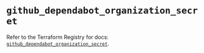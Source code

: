 # `github_dependabot_organization_secret`

Refer to the Terraform Registry for docs: [`github_dependabot_organization_secret`](https://registry.terraform.io/providers/integrations/github/6.7.5/docs/resources/dependabot_organization_secret).
